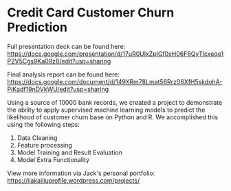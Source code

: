 # Credit Card Customer Churn Prediction
Full presentation deck can be found here:
https://docs.google.com/presentation/d/17uR0UIxZplGf0sH06F6QyTlcxeqe1P2V5Cgs9Ka09z8/edit?usp=sharing

Final analysis report can be found here: 
https://docs.google.com/document/d/149XRm78Lmat56Rrz06XfH5skdohA-PiKadf19nDVkWU/edit?usp=sharing

Using a source of 10000 bank records, we created a project to demonstrate the ability to apply supervised machine learning models to predict the likelihood of customer churn base on Python and R. We accomplished this using the following steps:

1. Data Cleaning
2. Feature processing
3. Model Training and Result Evaluation
4. Model Extra Functionality

View more information via Jack's personal portfolio:
https://jiakailiuprofile.wordpress.com/projects/